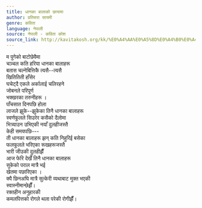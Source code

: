 ```yaml
---
title: धानका बालाको छायामा
author: प्रतिसरा सायमी
genre: कविता
language: नेपाली
source: नेपाली - कविता कोश
source_link: http://kavitakosh.org/kk/%E0%A4%AA%E0%A5%8D%E0%A4%B0%E0%A4%A4%E0%A4%BF%E0%A4%B8%E0%A4%B0%E0%A4%BE_%E0%A4%B8%E0%A4%BE%E0%A4%AF%E0%A4%AE%E0%A5%80
---
```


म पुगेको बाटोछेवैमा  
चञ्चल कति हरिया धानका बालाहरू  
बतास चल्नेबित्तिकै त्यसै--त्यसै  
खितितिती हाँसेर  
घचेट्दै एकले अर्कालाई चलिरहने  
जोबनले परिपूर्ण  
भक्खरका तरुनीहरू ।  
पाँचसात दिनपछि होला  
लाजले झुके--झुकेका तिनै धानका बालाहरू  
स्वर्णफूलले सिउरेर कसैको दैलोमा  
भित्र्याउन उभिएकी नयाँ दुलहीजस्तै  
केही समयपछि---  
ती धानका बालाहरू झन् कति निहुरिई बसेका  
फलफूलले भरिएका रूखहरूजस्तै  
भारी जीउकी दुलहीझैँ  
आज फेरि देखेँ तिनै धानका बालाहरू  
सुकेको पराल मात्रै भई  
खेतमा पछारिएका ।  
क्यै छिनअघि मात्रै सुत्केरी व्यथाबाट मुक्त भएकी  
स्वास्नीमान्छेझैँ।  
रक्तहीन अनुहारकी  
कमलपित्तको रोगले थला परेकी रोगीझैँ।
